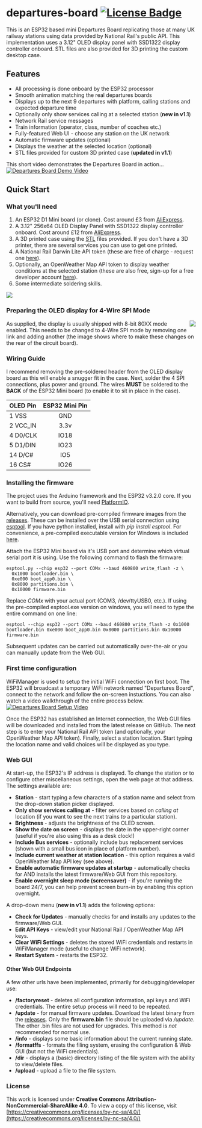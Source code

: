 # departures-board [![License Badge](https://img.shields.io/badge/BY--NC--SA%204.0%20License-grey?style=flat&logo=creativecommons&logoColor=white)](https://creativecommons.org/licenses/by-nc-sa/4.0/)

This is an ESP32 based mini Departures Board replicating those at many UK railway stations using data provided by National Rail's public API. This implementation uses a 3.12" OLED display panel with SSD1322 display controller onboard. STL files are also provided for 3D printing the custom desktop case.

## Features
* All processing is done onboard by the ESP32 processor
* Smooth animation matching the real departures boards
* Displays up to the next 9 departures with platform, calling stations and expected departure time
* Optionally only show services calling at a selected station (**new in v1.1**)
* Network Rail service messages
* Train information (operator, class, number of coaches etc.)
* Fully-featured Web UI - choose any station on the UK network
* Automatic firmware updates (optional)
* Displays the weather at the selected location (optional)
* STL files provided for custom 3D printed case (**updated in v1.1**)

This short video demonstrates the Departures Board in action...
[![Departures Board Demo Video](https://github.com/user-attachments/assets/409b9a82-33a9-4351-ac87-f7e44ac56795)](https://youtu.be/N3pHk6yqwvo)

## Quick Start

### What you'll need

1. An ESP32 D1 Mini board (or clone). Cost around £3 from [AliExpress](https://www.aliexpress.com/item/1005005972627549.html).
2. A 3.12" 256x64 OLED Display Panel with SSD1322 display controller onboard. Cost around £12 from [AliExpress](https://www.aliexpress.com/item/1005005985371717.html).
3. A 3D printed case using the [STL](https://github.com/gadec-uk/departures-board/tree/main/stl) files provided. If you don't have a 3D printer, there are several services you can use to get one printed.
4. A National Rail Darwin Lite API token (these are free of charge - request one [here](https://realtime.nationalrail.co.uk/OpenLDBWSRegistration)).
5. Optionally, an OpenWeather Map API token to display weather conditions at the selected station (these are also free, sign-up for a free developer account [here](https://home.openweathermap.org/users/sign_up)).
6. Some intermediate soldering skills.

<img src="https://github.com/user-attachments/assets/bf9ea2c5-0317-4f73-8f83-b32a91f02cfc" align="center">

### Preparing the OLED display for 4-Wire SPI Mode

<img src="https://github.com/user-attachments/assets/cd176b57-ced6-486b-9a0d-9eee150dc813" align="right">
As supplied, the display is usually shipped with 8-bit 80XX mode enabled. This needs to be changed to 4-Wire SPI mode by removing one link and adding another (the image shows where to make these changes on the rear of the circuit board).

### Wiring Guide

I recommend removing the pre-soldered header from the OLED display board as this will enable a snugger fit in the case. Next, solder the 4 SPI connections, plus power and ground. The wires **MUST** be soldered to the **BACK** of the ESP32 Mini board (to enable it to sit in place in the case).

| OLED Pin | ESP32 Mini Pin |
|:---------|:-------------:|
| 1 VSS | GND |
| 2 VCC_IN | 3.3v |
| 4 D0/CLK | IO18 |
| 5 D1/DIN | IO23 |
| 14 D/C# | IO5 |
| 16 CS# | IO26 |

### Installing the firmware

The project uses the Arduino framework and the ESP32 v3.2.0 core. If you want to build from source, you'll need [PlatformIO](https://platformio.org).

Alternatively, you can download pre-compiled firmware images from the [releases](https://github.com/gadec-uk/departures-board/releases). These can be installed over the USB serial connection using [esptool](https://github.com/espressif/esptool). If you have python installed, install with *pip install esptool*. For convenience, a pre-compiled executable version for Windows is included [here](https://github.com/gadec-uk/departures-board/tree/main/esptool).

Attach the ESP32 Mini board via it's USB port and determine which virtual serial port it is using. Use the following command to flash the firmware:

```
esptool.py --chip esp32 --port COMx --baud 460800 write_flash -z \
  0x1000 bootloader.bin \
  0xe000 boot_app0.bin \
  0x8000 partitions.bin \
  0x10000 firmware.bin
```

Replace *COMx* with your actual port (COM3, /dev/ttyUSB0, etc.). If using the pre-compiled esptool.exe version on windows, you will need to type the entire command on one line:
```
esptool --chip esp32 --port COMx --baud 460800 write_flash -z 0x1000 bootloader.bin 0xe000 boot_app0.bin 0x8000 partitions.bin 0x10000 firmware.bin
```

Subsequent updates can be carried out automatically over-the-air or you can manually update from the Web GUI.

### First time configuration

WiFiManager is used to setup the initial WiFi connection on first boot. The ESP32 will broadcast a temporary WiFi network named "Departures Board", connect to the network and follow the on-screen instuctions. You can also watch a video walkthrough of the entire process below.
[![Departures Board Setup Video](https://github.com/user-attachments/assets/176f0489-d846-42de-913f-eb838d9ab941)](https://youtu.be/bMyI56zwHyc)

Once the ESP32 has established an Internet connection, the Web GUI files will be downloaded and installed from the latest release on GitHub. The next step is to enter your National Rail API token (and optionally, your OpenWeather Map API token). Finally, select a station location. Start typing the location name and valid choices will be displayed as you type.

### Web GUI

At start-up, the ESP32's IP address is displayed. To change the station or to configure other miscellaneous settings, open the web page at that address. The settings available are:
- **Station** - start typing a few characters of a station name and select from the drop-down station picker displayed.
- **Only show services calling at** - filter services based on *calling at* location (if you want to see the next trains *to* a particular station).
- **Brightness** - adjusts the brightness of the OLED screen.
- **Show the date on screen** - displays the date in the upper-right corner (useful if you're also using this as a desk clock!)
- **Include Bus services** - optionally include bus replacement services (shown with a small bus icon in place of platform number).
- **Include current weather at station location** - this option requires a valid OpenWeather Map API key (see above).
- **Enable automatic firmware updates at startup** - automatically checks for AND installs the latest firmware/Web GUI from this repository.
- **Enable overnight sleep mode (screensaver)** - if you're running the board 24/7, you can help prevent screen burn-in by enabling this option overnight.

A drop-down menu (**new in v1.1**) adds the following options:
- **Check for Updates** - manually checks for and installs any updates to the firmware/Web GUI.
- **Edit API Keys** - view/edit your National Rail / OpenWeather Map API keys.
- **Clear WiFi Settings** - deletes the stored WiFi credentials and restarts in WiFiManager mode (useful to change WiFi network).
- **Restart System** - restarts the ESP32.

#### Other Web GUI Endpoints

A few other urls have been implemented, primarily for debugging/developer use:
- **/factoryreset** - deletes all configuration information, api keys and WiFi credentials. The entire setup process will need to be repeated.
- **/update** - for manual firmware updates. Download the latest binary from the [releases](https://github.com/gadec-uk/departures-board/releases). Only the **firmware.bin** file should be uploaded via */update*. The other .bin files are not used for upgrades. This method is *not* recommended for normal use.
- **/info** - displays some basic information about the current running state.
- **/formatffs** - formats the filing system, erasing the configuration & Web GUI (but not the WiFi credentials).
- **/dir** - displays a (basic) directory listing of the file system with the ability to view/delete files.
- **/upload** - upload a file to the file system.

### License
This work is licensed under **Creative Commons Attribution-NonCommercial-ShareAlike 4.0**. To view a copy of this license, visit [https://creativecommons.org/licenses/by-nc-sa/4.0/](https://creativecommons.org/licenses/by-nc-sa/4.0/)
